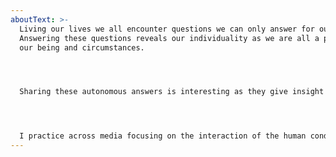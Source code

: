 ```yaml
---
aboutText: >-
  Living our lives we all encounter questions we can only answer for ourselves.
  Answering these questions reveals our individuality as we are all a product of
  our being and circumstances. 




  Sharing these autonomous answers is interesting as they give insight into different points of view and offer room for discussion. Creation to me is the methodology to question and reveal myself and reveal humankind to oneself. It is the method to communicate, explore, connect via the universal language of imagination and personal interpretation. To create is my way to ask and give questions to life, to the universe, to existence. 




  I practice across media focusing on the interaction of the human condition, perspectives and environments.
---
```

